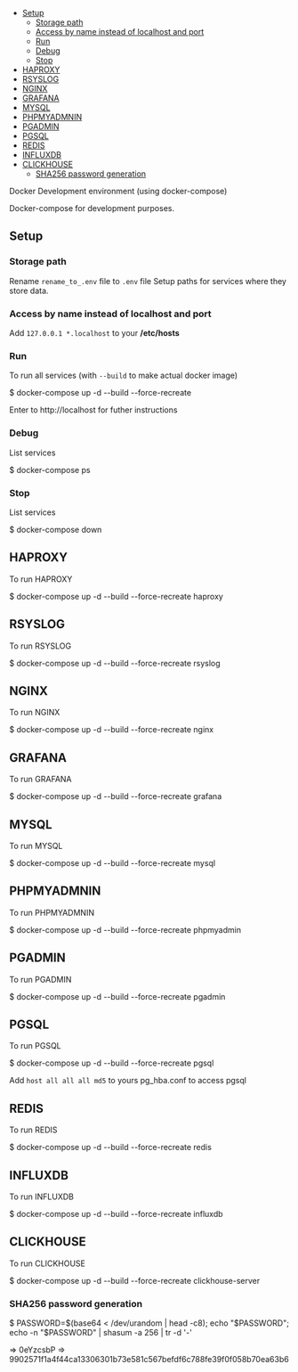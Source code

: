 
<!-- TOC -->

- [Setup](#setup)
    - [Storage path](#storage-path)
    - [Access by name instead of localhost and port](#access-by-name-instead-of-localhost-and-port)
    - [Run](#run)
    - [Debug](#debug)
    - [Stop](#stop)
- [HAPROXY](#haproxy)
- [RSYSLOG](#rsyslog)
- [NGINX](#nginx)
- [GRAFANA](#grafana)
- [MYSQL](#mysql)
- [PHPMYADMNIN](#phpmyadmnin)
- [PGADMIN](#pgadmin)
- [PGSQL](#pgsql)
- [REDIS](#redis)
- [INFLUXDB](#influxdb)
- [CLICKHOUSE](#clickhouse)
    - [SHA256 password generation](#sha256-password-generation)

<!-- /TOC -->

Docker Development environment (using docker-compose)

Docker-compose for development purposes.

## Setup

### Storage path

Rename `rename_to_.env` file to `.env` file
Setup paths for services where they store data.

### Access by name instead of localhost and port

Add `127.0.0.1 *.localhost` to your __/etc/hosts__

### Run

To run all services (with `--build` to make actual docker image) 

$ docker-compose up -d --build --force-recreate

Enter to http://localhost for futher instructions 

### Debug

List services

$ docker-compose ps

### Stop

List services

$ docker-compose down

## HAPROXY

To run HAPROXY

$ docker-compose up -d --build --force-recreate haproxy

## RSYSLOG

To run RSYSLOG

$ docker-compose up -d --build --force-recreate rsyslog

## NGINX

To run NGINX

$ docker-compose up -d --build --force-recreate nginx

## GRAFANA

To run GRAFANA

$ docker-compose up -d --build --force-recreate grafana

## MYSQL

To run MYSQL

$ docker-compose up -d --build --force-recreate mysql

## PHPMYADMNIN

To run PHPMYADMNIN

$ docker-compose up -d --build --force-recreate phpmyadmin

## PGADMIN

To run PGADMIN

$ docker-compose up -d --build --force-recreate pgadmin

## PGSQL

To run PGSQL

$ docker-compose up -d --build --force-recreate pgsql

Add `host all all all md5` to yours pg_hba.conf to access pgsql

## REDIS

To run REDIS

$ docker-compose up -d --build --force-recreate redis

## INFLUXDB

To run INFLUXDB

$ docker-compose up -d --build --force-recreate influxdb

## CLICKHOUSE

To run CLICKHOUSE

$ docker-compose up -d --build --force-recreate clickhouse-server

### SHA256 password generation

$ PASSWORD=$(base64 < /dev/urandom | head -c8); echo "$PASSWORD"; echo -n "$PASSWORD" | shasum -a 256 | tr -d '-'

=> 0eYzcsbP
=> 9902571f1a4f44ca13306301b73e581c567befdf6c788fe39f0f058b70ea63b6